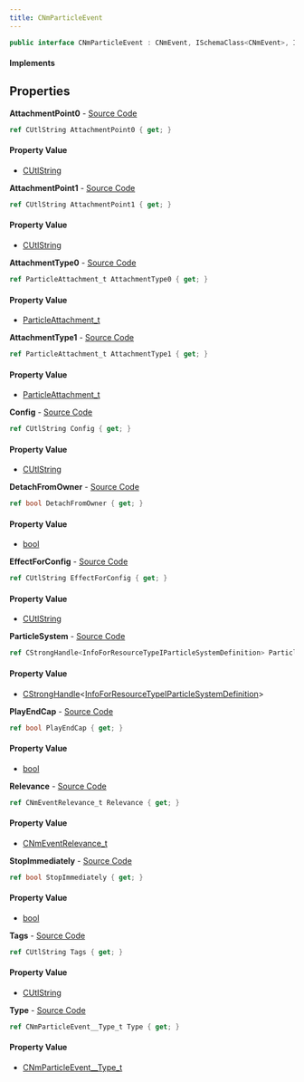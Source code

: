 ```yaml
---
title: CNmParticleEvent
---
```


```csharp
public interface CNmParticleEvent : CNmEvent, ISchemaClass<CNmEvent>, ISchemaClass<CNmParticleEvent>, ISchemaField, ISchemaClass, INativeHandle
```

#### Implements

## Properties

**AttachmentPoint0** - [Source Code](https://github.com/swiftly-solution/swiftlys2/blob/master/managed/src/SwiftlyS2.Generated/Schemas/Interfaces/CNmParticleEvent.cs#L30)

```csharp
ref CUtlString AttachmentPoint0 { get; }
```

#### Property Value

- [CUtlString](/docs/api/shared/natives/cutlstring)

**AttachmentPoint1** - [Source Code](https://github.com/swiftly-solution/swiftlys2/blob/master/managed/src/SwiftlyS2.Generated/Schemas/Interfaces/CNmParticleEvent.cs#L34)

```csharp
ref CUtlString AttachmentPoint1 { get; }
```

#### Property Value

- [CUtlString](/docs/api/shared/natives/cutlstring)

**AttachmentType0** - [Source Code](https://github.com/swiftly-solution/swiftlys2/blob/master/managed/src/SwiftlyS2.Generated/Schemas/Interfaces/CNmParticleEvent.cs#L32)

```csharp
ref ParticleAttachment_t AttachmentType0 { get; }
```

#### Property Value

- [ParticleAttachment_t](/docs/api/shared/schemadefinitions/particleattachment_t)

**AttachmentType1** - [Source Code](https://github.com/swiftly-solution/swiftlys2/blob/master/managed/src/SwiftlyS2.Generated/Schemas/Interfaces/CNmParticleEvent.cs#L36)

```csharp
ref ParticleAttachment_t AttachmentType1 { get; }
```

#### Property Value

- [ParticleAttachment_t](/docs/api/shared/schemadefinitions/particleattachment_t)

**Config** - [Source Code](https://github.com/swiftly-solution/swiftlys2/blob/master/managed/src/SwiftlyS2.Generated/Schemas/Interfaces/CNmParticleEvent.cs#L38)

```csharp
ref CUtlString Config { get; }
```

#### Property Value

- [CUtlString](/docs/api/shared/natives/cutlstring)

**DetachFromOwner** - [Source Code](https://github.com/swiftly-solution/swiftlys2/blob/master/managed/src/SwiftlyS2.Generated/Schemas/Interfaces/CNmParticleEvent.cs#L26)

```csharp
ref bool DetachFromOwner { get; }
```

#### Property Value

- [bool](https://learn.microsoft.com/dotnet/api/system.boolean)

**EffectForConfig** - [Source Code](https://github.com/swiftly-solution/swiftlys2/blob/master/managed/src/SwiftlyS2.Generated/Schemas/Interfaces/CNmParticleEvent.cs#L40)

```csharp
ref CUtlString EffectForConfig { get; }
```

#### Property Value

- [CUtlString](/docs/api/shared/natives/cutlstring)

**ParticleSystem** - [Source Code](https://github.com/swiftly-solution/swiftlys2/blob/master/managed/src/SwiftlyS2.Generated/Schemas/Interfaces/CNmParticleEvent.cs#L20)

```csharp
ref CStrongHandle<InfoForResourceTypeIParticleSystemDefinition> ParticleSystem { get; }
```

#### Property Value

- [CStrongHandle](/docs/api/shared/natives/cstronghandle-1)<[InfoForResourceTypeIParticleSystemDefinition](/docs/api/shared/schemadefinitions/infoforresourcetypeiparticlesystemdefinition)>

**PlayEndCap** - [Source Code](https://github.com/swiftly-solution/swiftlys2/blob/master/managed/src/SwiftlyS2.Generated/Schemas/Interfaces/CNmParticleEvent.cs#L28)

```csharp
ref bool PlayEndCap { get; }
```

#### Property Value

- [bool](https://learn.microsoft.com/dotnet/api/system.boolean)

**Relevance** - [Source Code](https://github.com/swiftly-solution/swiftlys2/blob/master/managed/src/SwiftlyS2.Generated/Schemas/Interfaces/CNmParticleEvent.cs#L16)

```csharp
ref CNmEventRelevance_t Relevance { get; }
```

#### Property Value

- [CNmEventRelevance_t](/docs/api/shared/schemadefinitions/cnmeventrelevance_t)

**StopImmediately** - [Source Code](https://github.com/swiftly-solution/swiftlys2/blob/master/managed/src/SwiftlyS2.Generated/Schemas/Interfaces/CNmParticleEvent.cs#L24)

```csharp
ref bool StopImmediately { get; }
```

#### Property Value

- [bool](https://learn.microsoft.com/dotnet/api/system.boolean)

**Tags** - [Source Code](https://github.com/swiftly-solution/swiftlys2/blob/master/managed/src/SwiftlyS2.Generated/Schemas/Interfaces/CNmParticleEvent.cs#L22)

```csharp
ref CUtlString Tags { get; }
```

#### Property Value

- [CUtlString](/docs/api/shared/natives/cutlstring)

**Type** - [Source Code](https://github.com/swiftly-solution/swiftlys2/blob/master/managed/src/SwiftlyS2.Generated/Schemas/Interfaces/CNmParticleEvent.cs#L18)

```csharp
ref CNmParticleEvent__Type_t Type { get; }
```

#### Property Value

- [CNmParticleEvent__Type_t](/docs/api/shared/schemadefinitions/cnmparticleevent__type_t)

